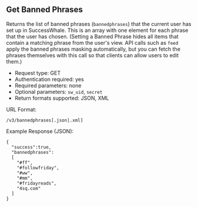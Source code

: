 Get Banned Phrases
------------------

Returns the list of banned phrases (`bannedphrases`) that the current user has set up in SuccessWhale. This is an array with one element for each phrase that the user has chosen. (Setting a Banned Phrase hides all items that contain a matching phrase from the user's view. API calls such as `feed` apply the banned phrases masking automatically, but you can fetch the phrases themselves with this call so that clients can allow users to edit them.)

* Request type: GET
* Authentication required: yes
* Required parameters: none
* Optional parameters: `sw_uid`, `secret`
* Return formats supported: JSON, XML

URL Format:

    /v3/bannedphrases[.json|.xml]

Example Response (JSON):

    {
      "success":true,
      "bannedphrases":
      [
        "#ff",
        "#followfriday",
        "#ww",
        "#mm",
        "#fridayreads",
        "4sq.com"
      ]
    }